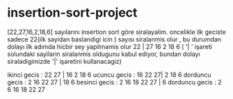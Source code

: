 # insertion-sort-project
[22,27,16,2,18,6]  sayılarını insertion sort göre siralayalim.
oncelikle ilk geciste sadece 22(ilk sayidan baslandigi icin ) sayısı siralanmis olur , bu durumdan dolayı ilk adımda hicbir sey yapilmamis olur
22 | 27 16 2 18 6  ( '| ' işareti solundaki sayilarin siralanmis oldugunu kabul ediyor, bundan dolayı  siraladigimizde '|' işaretini kullanacagiz)

ikinci gecis : 22 27 | 16 2 18 6 
ucuncu gecis : 16 22 27| 2 18 6
dorduncu gecis : 2 16 22 27 | 18 6 
besinci gecis : 2 16 18 22 27 | 6
dorduncu gecis : 2 6 16 18 22 27 

